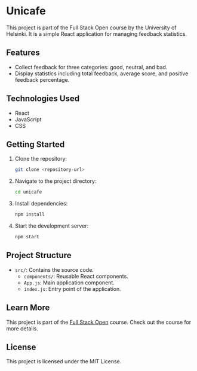 # Unicafe

This project is part of the Full Stack Open course by the University of Helsinki. It is a simple React application for managing feedback statistics.

## Features

- Collect feedback for three categories: good, neutral, and bad.
- Display statistics including total feedback, average score, and positive feedback percentage.

## Technologies Used

- React
- JavaScript
- CSS

## Getting Started

1. Clone the repository:
    ```bash
    git clone <repository-url>
    ```
2. Navigate to the project directory:
    ```bash
    cd unicafe
    ```
3. Install dependencies:
    ```bash
    npm install
    ```
4. Start the development server:
    ```bash
    npm start
    ```

## Project Structure

- `src/`: Contains the source code.
  - `components/`: Reusable React components.
  - `App.js`: Main application component.
  - `index.js`: Entry point of the application.

## Learn More

This project is part of the [Full Stack Open](https://fullstackopen.com/) course. Check out the course for more details.

## License

This project is licensed under the MIT License.